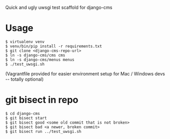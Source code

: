 Quick and ugly uwsgi test scaffold for django-cms

Usage
=====

    $ virtualenv venv
    $ venv/bin/pip install -r requirements.txt
    $ git clone <django-cms-repo-url>
    $ ln -s django-cms/cms cms
    $ ln -s django-cms/menus menus
    $ ./test_uwsgi.sh

(Vagrantfile provided for easier environment setup for Mac / Windows devs -- totally optional)

git bisect in repo
==================

    $ cd django-cms
    $ git bisect start
    $ git bisect good <some old commit that is not broken>
    $ git bisect bad <a newer, broken commit>
    $ git bisect run ../test_uwsgi.sh

